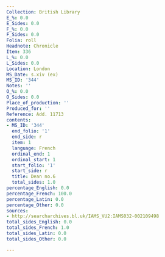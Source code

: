 ```yaml
---
Collection: British Library
E_%: 0.0
E_Sides: 0.0
F_%: 0.0
F_Sides: 0.0
Folia: roll
Headnote: Chronicle
Item: 336
L_%: 0.0
L_Sides: 0.0
Location: London
MS_Date: s.xiv (ex)
MS_ID: '344'
Notes: ''
O_%: 0.0
O_Sides: 0.0
Place_of_production: ''
Produced_for: ''
Reference: Add. 11713
contents:
- MS_ID: '344'
  end_folio: '1'
  end_side: r
  item: 1
  language: French
  ordinal_end: 1
  ordinal_start: 1
  start_folio: '1'
  start_side: r
  title: Dean no.6
  total_sides: 1.0
percentage_English: 0.0
percentage_French: 100.0
percentage_Latin: 0.0
percentage_Other: 0.0
sources:
- http://searcharchives.bl.uk/IAMS_VU2:IAMS032-002109498
total_sides_English: 0.0
total_sides_French: 1.0
total_sides_Latin: 0.0
total_sides_Other: 0.0

---
```

